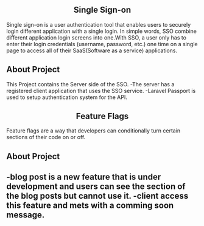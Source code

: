 <h2 align="center">Single Sign-on</h2>

Single sign-on is a user authentication tool that enables users to securely login different application with a single login. In simple words, SSO combine different application login screens into one.With SSO, a user only has to enter their login credentials (username, password, etc.) one time on a single page to access all of their SaaS(Software as a service) applications.

## About Project

This Project contains the Server side of the SSO. 
-The server has a registered client application that uses the SSO service. 
-Laravel Passport is used to setup authentication system for the API.


<h2 align="center">Feature Flags</h2>

Feature flags are a way that developers can conditionally turn certain sections of their code on or off. 

## About Project

-blog post is a new feature that is under development and users can see the section of the blog posts but cannot use it.
-client access this feature and mets with a comming soon message.
- 
